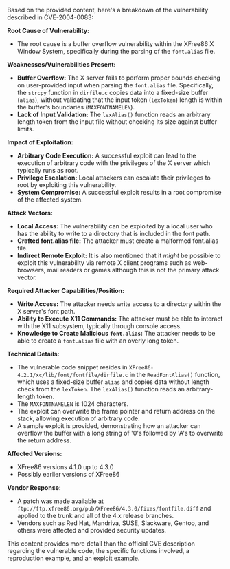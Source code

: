 Based on the provided content, here's a breakdown of the vulnerability described in CVE-2004-0083:

**Root Cause of Vulnerability:**
- The root cause is a buffer overflow vulnerability within the XFree86 X Window System, specifically during the parsing of the `font.alias` file.

**Weaknesses/Vulnerabilities Present:**
- **Buffer Overflow:** The X server fails to perform proper bounds checking on user-provided input when parsing the `font.alias` file. Specifically, the `strcpy` function in `dirfile.c` copies data into a fixed-size buffer (`alias`), without validating that the input token (`lexToken`) length is within the buffer's boundaries (`MAXFONTNAMELEN`).
- **Lack of Input Validation:** The `lexAlias()` function reads an arbitrary length token from the input file without checking its size against buffer limits.

**Impact of Exploitation:**
- **Arbitrary Code Execution:** A successful exploit can lead to the execution of arbitrary code with the privileges of the X server which typically runs as root.
- **Privilege Escalation:** Local attackers can escalate their privileges to root by exploiting this vulnerability.
- **System Compromise:** A successful exploit results in a root compromise of the affected system.

**Attack Vectors:**
- **Local Access:** The vulnerability can be exploited by a local user who has the ability to write to a directory that is included in the font path.
- **Crafted font.alias file:** The attacker must create a malformed font.alias file.
- **Indirect Remote Exploit:** It is also mentioned that it *might* be possible to exploit this vulnerability via remote X client programs such as web-browsers, mail readers or games although this is not the primary attack vector.

**Required Attacker Capabilities/Position:**
- **Write Access:** The attacker needs write access to a directory within the X server's font path.
- **Ability to Execute X11 Commands:** The attacker must be able to interact with the X11 subsystem, typically through console access.
- **Knowledge to Create Malicious `font.alias`:** The attacker needs to be able to create a `font.alias` file with an overly long token.

**Technical Details:**
- The vulnerable code snippet resides in `XFree86-4.2.1/xc/lib/font/fontfile/dirfile.c` in the `ReadFontAlias()` function, which uses a fixed-size buffer `alias` and copies data without length check from the `lexToken`. The `lexAlias()` function reads an arbitrary-length token.
- The `MAXFONTNAMELEN` is 1024 characters.
- The exploit can overwrite the frame pointer and return address on the stack, allowing execution of arbitrary code.
- A sample exploit is provided, demonstrating how an attacker can overflow the buffer with a long string of '0's followed by 'A's to overwrite the return address.

**Affected Versions:**
- XFree86 versions 4.1.0 up to 4.3.0
- Possibly earlier versions of XFree86

**Vendor Response:**
- A patch was made available at `ftp://ftp.xfree86.org/pub/XFree86/4.3.0/fixes/fontfile.diff` and applied to the trunk and all of the 4.x release branches.
- Vendors such as Red Hat, Mandriva, SUSE, Slackware, Gentoo, and others were affected and provided security updates.

This content provides more detail than the official CVE description regarding the vulnerable code, the specific functions involved, a reproduction example, and an exploit example.